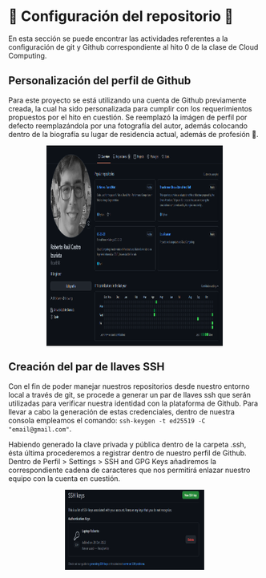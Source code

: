 # 🔨 Configuración del repositorio 🔨

En esta sección se puede encontrar las actividades referentes a la configuración de git y Github correspondiente al hito 0 de la clase de Cloud Computing.

## Personalización del perfil de Github

Para este proyecto se está utilizando una cuenta de Github previamente creada, la cual ha sido personalizada para cumplir con los requerimientos propuestos por el hito en cuestión. Se reemplazó la imágen de perfil por defecto reemplazándola por una fotografía del autor, además colocando dentro de la biografía su lugar de residencia actual, además de profesión :muscle:.

<p align='center'>
<img src="../imgs/github_profile.png" alt="github_profile" height="400" width=70% align='center'/>
</p>

## Creación del par de llaves SSH

Con el fin de poder manejar nuestros repositorios desde nuestro entorno local a través de git, se procede a generar un par de llaves ssh que serán utilizadas para verificar nuestra identidad con la plataforma de Github. Para llevar a cabo la generación de estas credenciales, dentro de nuestra consola empleamos el comando: `ssh-keygen -t ed25519 -C "email@gmail.com"`.

Habiendo generado la clave privada y pública dentro de la carpeta .ssh, ésta última procederemos a registrar dentro de nuestro perfil de Github. Dentro de Perfil > Settings > SSH and GPG Keys añadiremos la correspondiente cadena de caracteres que nos permitirá enlazar nuestro equipo con la cuenta en cuestión.

<p align='center'>
<img src="../imgs/saved_key.png" alt="ssh_key" height="160" width=55% align='center'/>
</p>


